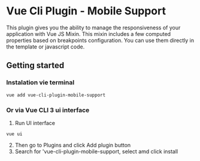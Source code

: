# Vue Cli Plugin - Mobile Support
This plugin gives you the ability to manage the responsiveness of your application with Vue JS Mixin.
This mixin includes a few computed properties based on breakpoints configuration.
You can use them directly in the template or javascript code.

## Getting started

### Instalation vie terminal
```
vue add vue-cli-plugin-mobile-support
```
### Or via Vue CLI 3 ui interface
1.  Run UI interface
```
vue ui
```

2. Then go to Plugins and click Add plugin button
3. Search for 'vue-cli-plugin-mobile-support, select amd click install
